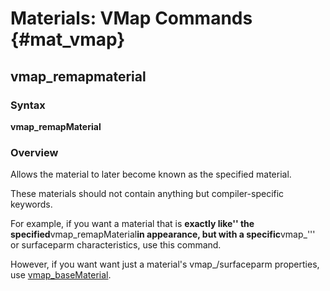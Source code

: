 # Materials: VMap Commands {#mat_vmap}
## vmap_remapmaterial
### Syntax

**vmap_remapMaterial <material>**

### Overview

Allows the material to later become known as the specified material.

These materials should not contain anything but compiler-specific
keywords.

For example, if you want a material that is **exactly like'' the
specified**vmap_remapMaterial**in appearance, but with a
specific**vmap_''' or surfaceparm characteristics, use this command.

However, if you want want just a material's vmap_/surfaceparm
properties, use
[vmap_baseMaterial](vmap_baseMaterial).